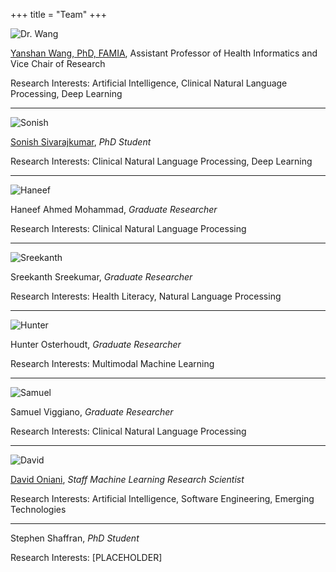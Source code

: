 +++
title = "Team"
+++

![Dr. Wang](/pic/drwang.jpg)

[Yanshan Wang, PhD, FAMIA][drwang], Assistant Professor of Health Informatics and Vice Chair of Research

Research Interests: Artificial Intelligence, Clinical Natural Language Processing, Deep Learning

---

![Sonish](/pic/sonish.jpg)

[Sonish Sivarajkumar][sonish], _PhD Student_

Research Interests: Clinical Natural Language Processing, Deep Learning

---

![Haneef](/pic/haneef.jpg)

Haneef Ahmed Mohammad, _Graduate Researcher_

Research Interests: Clinical Natural Language Processing

---

![Sreekanth](/pic/sreekanth.jpg)

Sreekanth Sreekumar, _Graduate Researcher_

Research Interests: Health Literacy, Natural Language Processing

---

![Hunter](/pic/hunter.jpg)

Hunter Osterhoudt, _Graduate Researcher_

Research Interests: Multimodal Machine Learning

---

![Samuel](/pic/samuel.jpg)

Samuel Viggiano, _Graduate Researcher_

Research Interests: Clinical Natural Language Processing

---

![David](/pic/david.jpg)

[David Oniani][david], _Staff Machine Learning Research Scientist_

Research Interests: Artificial Intelligence, Software Engineering, Emerging Technologies

---

Stephen Shaffran, _PhD Student_

Research Interests: [PLACEHOLDER]

[drwang]: https://sites.pitt.edu/~yaw89/
[sonish]: https://sonishsivarajkumar.github.io/homepage/
[david]: https://davidoniani.com

